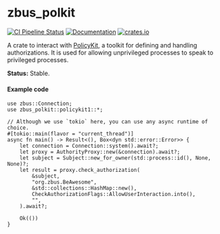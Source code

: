# zbus_polkit

[![CI Pipeline Status](https://github.com/dbus2/zbus/actions/workflows/rust.yml/badge.svg)](https://github.com/dbus2/zbus/actions/workflows/rust.yml)
[![Documentation](https://docs.rs/zbus_polkit/badge.svg)](https://docs.rs/zbus_polkit/)
[![crates.io](https://img.shields.io/crates/v/zbus_polkit)](https://crates.io/crates/zbus_polkit)

A crate to interact with [PolicyKit], a toolkit for defining and handling authorizations. It is used
for allowing unprivileged processes to speak to privileged processes.

**Status:** Stable.

#### Example code

```rust,no_run
use zbus::Connection;
use zbus_polkit::policykit1::*;

// Although we use `tokio` here, you can use any async runtime of choice.
#[tokio::main(flavor = "current_thread")]
async fn main() -> Result<(), Box<dyn std::error::Error>> {
    let connection = Connection::system().await?;
    let proxy = AuthorityProxy::new(&connection).await?;
    let subject = Subject::new_for_owner(std::process::id(), None, None)?;
    let result = proxy.check_authorization(
        &subject,
        "org.zbus.BeAwesome",
        &std::collections::HashMap::new(),
        CheckAuthorizationFlags::AllowUserInteraction.into(),
        "",
    ).await?;

    Ok(())
}
```

[PolicyKit]: https://gitlab.freedesktop.org/polkit/polkit/
